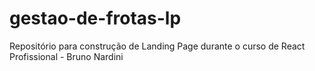 # gestao-de-frotas-lp
Repositório para construção de Landing Page durante o curso de React Profissional - Bruno Nardini
